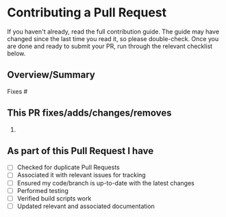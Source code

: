 # Contributing a Pull Request

If you haven't already, read the full contribution guide. The guide may have changed since the last time you read it, so please double-check. Once you are done and ready to submit your PR, run through the relevant checklist below.

## Overview/Summary

<!-- Add Issue number here to automatically close issues -->
Fixes #

<!-- Replace this with a brief description of what this Pull Request fixes, changes, etc. -->

## This PR fixes/adds/changes/removes

1. <!-- *Replace me* -->

## As part of this Pull Request I have

- [ ] Checked for duplicate Pull Requests
- [ ] Associated it with relevant issues for tracking
- [ ] Ensured my code/branch is up-to-date with the latest changes
- [ ] Performed testing
- [ ] Verified build scripts work
- [ ] Updated relevant and associated documentation
